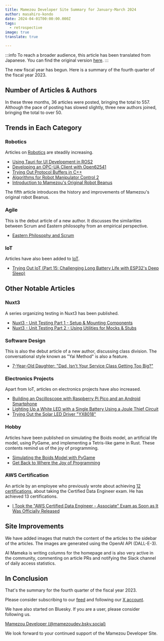 ```yaml
---
title: Mamezou Developer Site Summary for January-March 2024
author: masahiro-kondo
date: 2024-04-01T00:00:00.000Z
tags:
  - retrospective
image: true
translate: true

---
```


:::info
To reach a broader audience, this article has been translated from Japanese.
You can find the original version [here](https://developer.mamezou-tech.com/blogs/2024/04/01/2023-4q-retrospective/).
:::



The new fiscal year has begun. Here is a summary of the fourth quarter of the fiscal year 2023.

## Number of Articles & Authors
In these three months, 36 articles were posted, bringing the total to 557. Although the pace of posting has slowed slightly, three new authors joined, bringing the total to over 50.

## Trends in Each Category
### Robotics
Articles on [Robotics](/robotics) are steadily increasing.

- [Using Tauri for UI Development in ROS2](/robotics/ros/ros2-tauri/)
- [Developing an OPC-UA Client with Open62541](/robotics/opcua/opcua_open62541_client/)
- [Trying Out Protocol Buffers in C++](/blogs/2024/03/08/protocol-buffers-cpp/)
- [Algorithms for Robot Manipulator Control 2](/robotics/manip-algo2/manip-algo2/)
- [Introduction to Mamezou's Original Robot Beanus](/robotics/beanus/beanus_introduction/)

The fifth article introduces the history and improvements of Mamezou's original robot Beanus.

### Agile

This is the debut article of a new author. It discusses the similarities between Scrum and Eastern philosophy from an empirical perspective.

- [Eastern Philosophy and Scrum](/blogs/2024/02/01/eastern-philosophy-scrum/)

### IoT
Articles have also been added to [IoT](/iot).

- [Trying Out IoT (Part 15: Challenging Long Battery Life with ESP32's Deep Sleep)](/iot/internet-of-things-15/)

## Other Notable Articles
### Nuxt3
A series organizing testing in Nuxt3 has been published.

- [Nuxt3 - Unit Testing Part 1 - Setup & Mounting Components](/blogs/2024/02/07/nuxt3-unit-testing-mount/)
- [Nuxt3 - Unit Testing Part 2 - Using Utilities for Mocks & Stubs](/blogs/2024/02/12/nuxt3-unit-testing-mock/)

### Software Design
This is also the debut article of a new author, discussing class division. The conversational style known as "Yai Method" is also a feature.

- [7-Year-Old Daughter: "Dad, Isn't Your Service Class Getting Too Big?"](/blogs/2024/02/12/fat-service-class/)

### Electronics Projects
Apart from IoT, articles on electronics projects have also increased.

- [Building an Oscilloscope with Raspberry Pi Pico and an Android Smartphone](https://developer.mamezou-tech.com/blogs/2024/03/18/raspberry-pi-pico-to-oscilloscope/)
- [Lighting Up a White LED with a Single Battery Using a Joule Thief Circuit](/blogs/2024/03/21/light-up-led-by-joule-thief-circuit/)
- [Trying Out the Solar LED Driver "YX8018"](/blogs/2024/03/31/solar-garden-light-by-joule-thief-circuit/)

### Hobby
Articles have been published on simulating the Boids model, an artificial life model, using PyGame, and implementing a Tetris-like game in Rust. These contents remind us of the joy of programming.

- [Simulating the Boids Model with PyGame](/blogs/2024/03/15/pygame_boid/)
- [Get Back to Where the Joy of Programming](/blogs/2024/03/29/get-back-to-where-the-joy-of-programming/)

### AWS Certification
An article by an employee who previously wrote about achieving [12 certifications](/blogs/2022/12/12/aws_all_certified/), about taking the Certified Data Engineer exam. He has achieved 13 certifications.

- [I Took the "AWS Certified Data Engineer - Associate" Exam as Soon as It Was Officially Released](/aws-certified-data-engineer-associate/)

## Site Improvements
We have added images that match the content of the articles to the sidebar of the articles. The images are generated using the OpenAI API (DALL-E-3).

AI Mameka is writing columns for the homepage and is also very active in the community, commenting on article PRs and notifying the Slack channel of daily access statistics.

## In Conclusion
That's the summary for the fourth quarter of the fiscal year 2023.

Please consider subscribing to our [feed](/feed/) and following our [X account](https://twitter.com/MamezouDev).

We have also started on Bluesky. If you are a user, please consider following us.

[Mamezou Developer (@mamezoudev.bsky.social)](https://bsky.app/profile/mamezoudev.bsky.social)

We look forward to your continued support of the Mamezou Developer Site.
